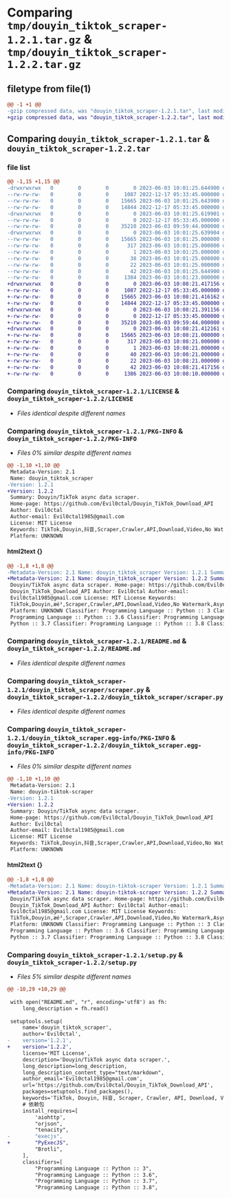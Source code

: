 # Comparing `tmp/douyin_tiktok_scraper-1.2.1.tar.gz` & `tmp/douyin_tiktok_scraper-1.2.2.tar.gz`

## filetype from file(1)

```diff
@@ -1 +1 @@
-gzip compressed data, was "douyin_tiktok_scraper-1.2.1.tar", last modified: Sat Jun  3 10:01:25 2023, max compression
+gzip compressed data, was "douyin_tiktok_scraper-1.2.2.tar", last modified: Sat Jun  3 10:08:21 2023, max compression
```

## Comparing `douyin_tiktok_scraper-1.2.1.tar` & `douyin_tiktok_scraper-1.2.2.tar`

### file list

```diff
@@ -1,15 +1,15 @@
-drwxrwxrwx   0        0        0        0 2023-06-03 10:01:25.644900 douyin_tiktok_scraper-1.2.1/
--rw-rw-rw-   0        0        0     1087 2022-12-17 05:33:45.000000 douyin_tiktok_scraper-1.2.1/LICENSE
--rw-rw-rw-   0        0        0    15665 2023-06-03 10:01:25.643900 douyin_tiktok_scraper-1.2.1/PKG-INFO
--rw-rw-rw-   0        0        0    14844 2022-12-17 05:33:45.000000 douyin_tiktok_scraper-1.2.1/README.md
-drwxrwxrwx   0        0        0        0 2023-06-03 10:01:25.619901 douyin_tiktok_scraper-1.2.1/douyin_tiktok_scraper/
--rw-rw-rw-   0        0        0        0 2022-12-17 05:33:45.000000 douyin_tiktok_scraper-1.2.1/douyin_tiktok_scraper/__init__.py
--rw-rw-rw-   0        0        0    35210 2023-06-03 09:59:44.000000 douyin_tiktok_scraper-1.2.1/douyin_tiktok_scraper/scraper.py
-drwxrwxrwx   0        0        0        0 2023-06-03 10:01:25.639904 douyin_tiktok_scraper-1.2.1/douyin_tiktok_scraper.egg-info/
--rw-rw-rw-   0        0        0    15665 2023-06-03 10:01:25.000000 douyin_tiktok_scraper-1.2.1/douyin_tiktok_scraper.egg-info/PKG-INFO
--rw-rw-rw-   0        0        0      317 2023-06-03 10:01:25.000000 douyin_tiktok_scraper-1.2.1/douyin_tiktok_scraper.egg-info/SOURCES.txt
--rw-rw-rw-   0        0        0        1 2023-06-03 10:01:25.000000 douyin_tiktok_scraper-1.2.1/douyin_tiktok_scraper.egg-info/dependency_links.txt
--rw-rw-rw-   0        0        0       38 2023-06-03 10:01:25.000000 douyin_tiktok_scraper-1.2.1/douyin_tiktok_scraper.egg-info/requires.txt
--rw-rw-rw-   0        0        0       22 2023-06-03 10:01:25.000000 douyin_tiktok_scraper-1.2.1/douyin_tiktok_scraper.egg-info/top_level.txt
--rw-rw-rw-   0        0        0       42 2023-06-03 10:01:25.644900 douyin_tiktok_scraper-1.2.1/setup.cfg
--rw-rw-rw-   0        0        0     1384 2023-06-03 10:01:23.000000 douyin_tiktok_scraper-1.2.1/setup.py
+drwxrwxrwx   0        0        0        0 2023-06-03 10:08:21.417156 douyin_tiktok_scraper-1.2.2/
+-rw-rw-rw-   0        0        0     1087 2022-12-17 05:33:45.000000 douyin_tiktok_scraper-1.2.2/LICENSE
+-rw-rw-rw-   0        0        0    15665 2023-06-03 10:08:21.416162 douyin_tiktok_scraper-1.2.2/PKG-INFO
+-rw-rw-rw-   0        0        0    14844 2022-12-17 05:33:45.000000 douyin_tiktok_scraper-1.2.2/README.md
+drwxrwxrwx   0        0        0        0 2023-06-03 10:08:21.391156 douyin_tiktok_scraper-1.2.2/douyin_tiktok_scraper/
+-rw-rw-rw-   0        0        0        0 2022-12-17 05:33:45.000000 douyin_tiktok_scraper-1.2.2/douyin_tiktok_scraper/__init__.py
+-rw-rw-rw-   0        0        0    35210 2023-06-03 09:59:44.000000 douyin_tiktok_scraper-1.2.2/douyin_tiktok_scraper/scraper.py
+drwxrwxrwx   0        0        0        0 2023-06-03 10:08:21.412161 douyin_tiktok_scraper-1.2.2/douyin_tiktok_scraper.egg-info/
+-rw-rw-rw-   0        0        0    15665 2023-06-03 10:08:21.000000 douyin_tiktok_scraper-1.2.2/douyin_tiktok_scraper.egg-info/PKG-INFO
+-rw-rw-rw-   0        0        0      317 2023-06-03 10:08:21.000000 douyin_tiktok_scraper-1.2.2/douyin_tiktok_scraper.egg-info/SOURCES.txt
+-rw-rw-rw-   0        0        0        1 2023-06-03 10:08:21.000000 douyin_tiktok_scraper-1.2.2/douyin_tiktok_scraper.egg-info/dependency_links.txt
+-rw-rw-rw-   0        0        0       40 2023-06-03 10:08:21.000000 douyin_tiktok_scraper-1.2.2/douyin_tiktok_scraper.egg-info/requires.txt
+-rw-rw-rw-   0        0        0       22 2023-06-03 10:08:21.000000 douyin_tiktok_scraper-1.2.2/douyin_tiktok_scraper.egg-info/top_level.txt
+-rw-rw-rw-   0        0        0       42 2023-06-03 10:08:21.417156 douyin_tiktok_scraper-1.2.2/setup.cfg
+-rw-rw-rw-   0        0        0     1386 2023-06-03 10:08:10.000000 douyin_tiktok_scraper-1.2.2/setup.py
```

### Comparing `douyin_tiktok_scraper-1.2.1/LICENSE` & `douyin_tiktok_scraper-1.2.2/LICENSE`

 * *Files identical despite different names*

### Comparing `douyin_tiktok_scraper-1.2.1/PKG-INFO` & `douyin_tiktok_scraper-1.2.2/PKG-INFO`

 * *Files 0% similar despite different names*

```diff
@@ -1,10 +1,10 @@
 Metadata-Version: 2.1
 Name: douyin_tiktok_scraper
-Version: 1.2.1
+Version: 1.2.2
 Summary: Douyin/TikTok async data scraper.
 Home-page: https://github.com/Evil0ctal/Douyin_TikTok_Download_API
 Author: Evil0ctal
 Author-email: Evil0ctal1985@gmail.com
 License: MIT License
 Keywords: TikTok,Douyin,抖音,Scraper,Crawler,API,Download,Video,No Watermark,Async
 Platform: UNKNOWN
```

#### html2text {}

```diff
@@ -1,8 +1,8 @@
-Metadata-Version: 2.1 Name: douyin_tiktok_scraper Version: 1.2.1 Summary:
+Metadata-Version: 2.1 Name: douyin_tiktok_scraper Version: 1.2.2 Summary:
 Douyin/TikTok async data scraper. Home-page: https://github.com/Evil0ctal/
 Douyin_TikTok_Download_API Author: Evil0ctal Author-email:
 Evil0ctal1985@gmail.com License: MIT License Keywords:
 TikTok,Douyin,æé³,Scraper,Crawler,API,Download,Video,No Watermark,Async
 Platform: UNKNOWN Classifier: Programming Language :: Python :: 3 Classifier:
 Programming Language :: Python :: 3.6 Classifier: Programming Language ::
 Python :: 3.7 Classifier: Programming Language :: Python :: 3.8 Classifier:
```

### Comparing `douyin_tiktok_scraper-1.2.1/README.md` & `douyin_tiktok_scraper-1.2.2/README.md`

 * *Files identical despite different names*

### Comparing `douyin_tiktok_scraper-1.2.1/douyin_tiktok_scraper/scraper.py` & `douyin_tiktok_scraper-1.2.2/douyin_tiktok_scraper/scraper.py`

 * *Files identical despite different names*

### Comparing `douyin_tiktok_scraper-1.2.1/douyin_tiktok_scraper.egg-info/PKG-INFO` & `douyin_tiktok_scraper-1.2.2/douyin_tiktok_scraper.egg-info/PKG-INFO`

 * *Files 0% similar despite different names*

```diff
@@ -1,10 +1,10 @@
 Metadata-Version: 2.1
 Name: douyin-tiktok-scraper
-Version: 1.2.1
+Version: 1.2.2
 Summary: Douyin/TikTok async data scraper.
 Home-page: https://github.com/Evil0ctal/Douyin_TikTok_Download_API
 Author: Evil0ctal
 Author-email: Evil0ctal1985@gmail.com
 License: MIT License
 Keywords: TikTok,Douyin,抖音,Scraper,Crawler,API,Download,Video,No Watermark,Async
 Platform: UNKNOWN
```

#### html2text {}

```diff
@@ -1,8 +1,8 @@
-Metadata-Version: 2.1 Name: douyin-tiktok-scraper Version: 1.2.1 Summary:
+Metadata-Version: 2.1 Name: douyin-tiktok-scraper Version: 1.2.2 Summary:
 Douyin/TikTok async data scraper. Home-page: https://github.com/Evil0ctal/
 Douyin_TikTok_Download_API Author: Evil0ctal Author-email:
 Evil0ctal1985@gmail.com License: MIT License Keywords:
 TikTok,Douyin,æé³,Scraper,Crawler,API,Download,Video,No Watermark,Async
 Platform: UNKNOWN Classifier: Programming Language :: Python :: 3 Classifier:
 Programming Language :: Python :: 3.6 Classifier: Programming Language ::
 Python :: 3.7 Classifier: Programming Language :: Python :: 3.8 Classifier:
```

### Comparing `douyin_tiktok_scraper-1.2.1/setup.py` & `douyin_tiktok_scraper-1.2.2/setup.py`

 * *Files 5% similar despite different names*

```diff
@@ -10,29 +10,29 @@
 
 with open("README.md", "r", encoding='utf8') as fh:
     long_description = fh.read()
 
 setuptools.setup(
     name='douyin_tiktok_scraper',
     author='Evil0ctal',
-    version='1.2.1',
+    version='1.2.2',
     license='MIT License',
     description='Douyin/TikTok async data scraper.',
     long_description=long_description,
     long_description_content_type="text/markdown",
     author_email='Evil0ctal1985@gmail.com',
     url='https://github.com/Evil0ctal/Douyin_TikTok_Download_API',
     packages=setuptools.find_packages(),
     keywords='TikTok, Douyin, 抖音, Scraper, Crawler, API, Download, Video, No Watermark, Async',
     # 依赖包
     install_requires=[
         'aiohttp',
         "orjson",
         "tenacity",
-        "execjs",
+        "PyExecJS",
         "Brotli",
     ],
     classifiers=[
         "Programming Language :: Python :: 3",
         "Programming Language :: Python :: 3.6",
         "Programming Language :: Python :: 3.7",
         "Programming Language :: Python :: 3.8",
```

